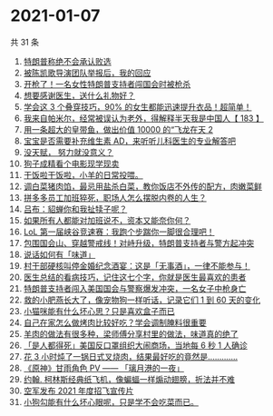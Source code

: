 # 2021-01-07

共 31 条

<!-- BEGIN ZHIHUVIDEO -->
<!-- 最后更新时间 Thu Jan 07 2021 16:20:58 GMT+0800 (CST) -->
1. [特朗普称绝不会承认败选](https://www.zhihu.com/zvideo/1330448669712138240)
1. [被陈凯歌导演团队举报后，我的回应](https://www.zhihu.com/zvideo/1330321234546728960)
1. [开枪了！一名女性特朗普支持者闯国会时被枪杀](https://www.zhihu.com/zvideo/1330452870852517888)
1. [想要感谢医生，送什么礼物好？](https://www.zhihu.com/zvideo/1330443619891458048)
1. [学会这 3 个叠穿技巧，90% 的女生都能迅速提升衣品！超简单！](https://www.zhihu.com/zvideo/1330179377515339776)
1. [我来自帕米尔，经常被误认为老外，得解释半天我是中国人【 183 】](https://www.zhihu.com/zvideo/1329443573108699136)
1. [用一条超大的皇带鱼，做出价值 10000 的“飞龙在天 2](https://www.zhihu.com/zvideo/1329575604514668544)
1. [宝宝是否需要补充维生素 AD，来听听儿科医生的专业解答吧](https://www.zhihu.com/zvideo/1329768645262663680)
1. [没天赋， 努力就没意义？](https://www.zhihu.com/zvideo/1330454915802288128)
1. [狗子成精看个电影现学现卖](https://www.zhihu.com/zvideo/1330196266567618560)
1. [干饭啦干饭啦，小羊的日常投喂。](https://www.zhihu.com/zvideo/1330241833008820224)
1. [调白菜猪肉馅，最忌用盐杀白菜，教你饭店不外传的配方，肉嫩菜鲜](https://www.zhihu.com/zvideo/1328451716816232448)
1. [拼多多员工加班猝死，职场人怎么摆脱内卷的人生？](https://www.zhihu.com/zvideo/1329588933039140864)
1. [吕布：貂蝉你和我扯犊子呢？](https://www.zhihu.com/zvideo/1330527926026903552)
1. [如果所有人都能对加班说不，资本又能奈你何？](https://www.zhihu.com/zvideo/1330224453008482304)
1. [LoL 第一届峡谷竞速赛：我跑个步踹你一脚很合理吧！](https://www.zhihu.com/zvideo/1329593507980976128)
1. [包围国会山、穿越警戒线！对峙升级，特朗普支持者与警方起冲突](https://www.zhihu.com/zvideo/1330420822616686592)
1. [说话如何有「味道」](https://www.zhihu.com/zvideo/1329889460725891072)
1. [村干部硬核叫停金婚纪念酒宴：这是「无事酒」，一律不能参与！](https://www.zhihu.com/zvideo/1330211544307634176)
1. [医生总结的看病技巧，记住这七个字，你就是医生最喜欢的患者](https://www.zhihu.com/zvideo/1330084209919524864)
1. [特朗普支持者闯入美国国会与警察爆发冲突，一名女子中枪身亡](https://www.zhihu.com/zvideo/1330426349983363072)
1. [救的小肥燕长大了，像宠物狗一样听话，记录它们 1 到 60 天的变化](https://www.zhihu.com/zvideo/1328667342558232576)
1. [小猫咪能有什么坏心思？只是喜欢盒子而已](https://www.zhihu.com/zvideo/1329809577534259200)
1. [自己在家怎么做烤肉比较好吃？学会调制腌料很重要](https://www.zhihu.com/zvideo/1330269637712859136)
1. [羊肉的做法有很多种，梁师傅分享村里的做法，味道真的绝了](https://www.zhihu.com/zvideo/1330208462462889984)
1. [「是人都得死」美国反口罩组织大闹商场，当地每 6 秒 1 人确诊](https://www.zhihu.com/zvideo/1329814239184809984)
1. [花 3 小时炖了一锅日式叉烧肉，结果最好吃的竟然是.............](https://www.zhihu.com/zvideo/1329083759636316160)
1. [《原神》甘雨角色 PV —— 「璃月港的一夜」](https://www.zhihu.com/zvideo/1330143351547383808)
1. [约翰. 柯林斯经典纸飞机，像蝙蝠一样煽动翅膀，折法并不难](https://www.zhihu.com/zvideo/1329173205844623360)
1. [空军发布 2021 年度招飞宣传片](https://www.zhihu.com/zvideo/1329885777158213632)
1. [小狗勾能有什么坏心眼呢，只是学不会吃菜而已。](https://www.zhihu.com/zvideo/1328272243060088832)
<!-- END ZHIHUVIDEO -->
